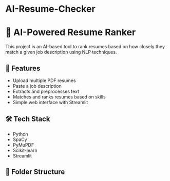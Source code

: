 # AI-Resume-Checker
# 💼 AI-Powered Resume Ranker

This project is an AI-based tool to rank resumes based on how closely they match a given job description using NLP techniques.

## 🚀 Features
- Upload multiple PDF resumes
- Paste a job description
- Extracts and preprocesses text
- Matches and ranks resumes based on skills
- Simple web interface with Streamlit

## 🛠 Tech Stack
- Python
- SpaCy
- PyMuPDF
- Scikit-learn
- Streamlit

## 📂 Folder Structure
